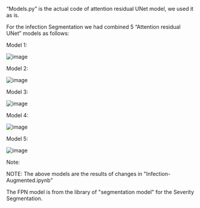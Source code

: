 “Models.py” is the actual code of attention residual UNet model, we used it as is.  

For the infection Segmentation we had combined 5 “Attention residual UNet” models as follows:  

Model 1:  

![image](https://github.com/nafiseh1425/Lung_infection_segmentation/assets/71519929/24ea4e25-49b5-4bc6-9abd-2b6c3a954c74)  

  
Model 2:  

![image](https://github.com/nafiseh1425/Lung_infection_segmentation/assets/71519929/1a3aecea-cbec-40ea-8f8a-50669f86913d)  


Model 3:

![image](https://github.com/nafiseh1425/Lung_infection_segmentation/assets/71519929/012ab4a1-a4c0-41d5-b709-76141c454305)  

Model 4:

![image](https://github.com/nafiseh1425/Lung_infection_segmentation/assets/71519929/7ec6c1b9-efa2-4d5f-9c95-38802436f422)  

 Model 5:

![image](https://github.com/nafiseh1425/Lung_infection_segmentation/assets/71519929/719bb10b-8cdb-40fe-bc20-dac09f3c5db9)  


 Note:

 NOTE:  The above models are the results of changes in "Infection-Augmented.ipynb"


 The FPN model is from the library of "segmentation model" for the Severity Segmentation.




 
